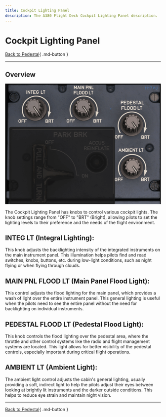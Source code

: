 ```yaml
---
title: Cockpit Lighting Panel
description: The A380 Flight Deck Cockpit Lighting Panel description.
---
```


# Cockpit Lighting Panel

[Back to Pedestal](../overviews/pedestal.md){ .md-button }

---

## Overview

![Cockpit Lighting](../../../assets/a380x-briefing/flight-deck/pedestal/cockpit-lt-panel.png)

The Cockpit Lighting Panel has knobs to control various cockpit lights.
The knob settings range from "OFF" to "BRT" (Bright), allowing pilots to set the lighting levels to their
preference and the needs of the flight environment.

## INTEG LT (Integral Lighting):

This knob adjusts the backlighting intensity of the integrated instruments on the main instrument panel. This
illumination helps pilots find and read switches, knobs, buttons, etc. during low-light conditions, such as night flying
or when flying through clouds.

## MAIN PNL FLOOD LT (Main Panel Flood Light):

This control adjusts the flood lighting for the main panel, which provides a wash of light over the entire instrument
panel. This general lighting is useful when the pilots need to see the entire panel without the need for backlighting on
individual instruments.

## PEDESTAL FLOOD LT (Pedestal Flood Light):

This knob controls the flood lighting over the pedestal area, where the throttle and other control systems like the
radio and flight management systems are located. This light allows for better visibility of the pedestal controls,
especially important during critical flight operations.

## AMBIENT LT (Ambient Light):

The ambient light control adjusts the cabin's general lighting, usually providing a soft, indirect light to help the
pilots adjust their eyes between looking at brightly lit instruments and the darker outside conditions. This helps to
reduce eye strain and maintain night vision.


---

[Back to Pedestal](../overviews/pedestal.md){ .md-button }

